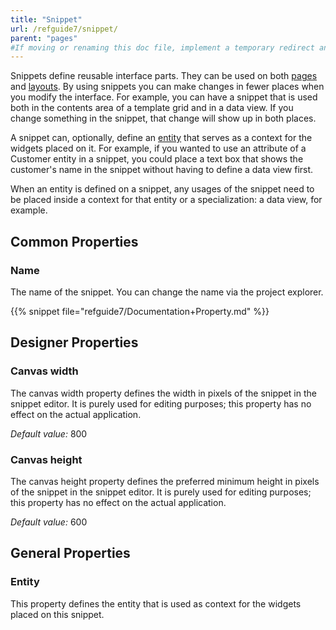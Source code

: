 ```yaml
---
title: "Snippet"
url: /refguide7/snippet/
parent: "pages"
#If moving or renaming this doc file, implement a temporary redirect and let the respective team know they should update the URL in the product. See Mapping to Products for more details.
---
```



Snippets define reusable interface parts. They can be used on both [pages](/refguide/page/) and [layouts](/refguide/layout/). By using snippets you can make changes in fewer places when you modify the interface. For example, you can have a snippet that is used both in the contents area of a template grid and in a data view. If you change something in the snippet, that change will show up in both places.

A snippet can, optionally, define an [entity](/refguide/entities/) that serves as a context for the widgets placed on it. For example, if you wanted to use an attribute of a Customer entity in a snippet, you could place a text box that shows the customer's name in the snippet without having to define a data view first.

When an entity is defined on a snippet, any usages of the snippet need to be placed inside a context for that entity or a specialization: a data view, for example.

## Common Properties

### Name

The name of the snippet. You can change the name via the project explorer.

{{% snippet file="refguide7/Documentation+Property.md" %}}

## Designer Properties

### Canvas width

The canvas width property defines the width in pixels of the snippet in the snippet editor. It is purely used for editing purposes; this property has no effect on the actual application.

_Default value:_ 800

### Canvas height

The canvas height property defines the preferred minimum height in pixels of the snippet in the snippet editor. It is purely used for editing purposes; this property has no effect on the actual application.

_Default value:_ 600

## General Properties

### Entity

This property defines the entity that is used as context for the widgets placed on this snippet.
